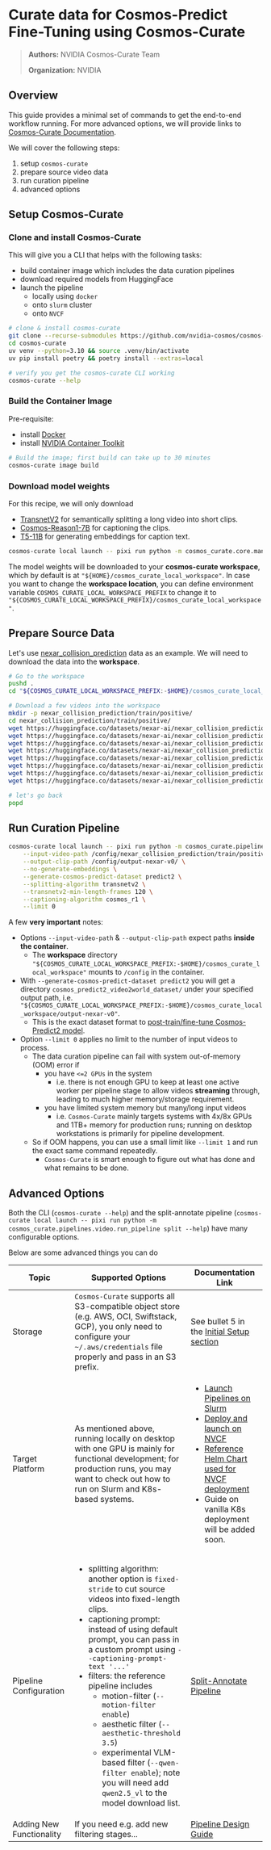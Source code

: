# Curate data for Cosmos-Predict Fine-Tuning using Cosmos-Curate

> **Authors:** NVIDIA Cosmos-Curate Team
>
> **Organization:** NVIDIA

## Overview

This guide provides a minimal set of commands to get the end-to-end workflow running.
For more advanced options, we will provide links to [Cosmos-Curate Documentation](https://github.com/nvidia-cosmos/cosmos-curate/blob/main/docs/README.md).

We will cover the following steps:

1. setup `cosmos-curate`
2. prepare source video data
3. run curation pipeline
4. advanced options

## Setup Cosmos-Curate

### Clone and install Cosmos-Curate

This will give you a CLI that helps with the following tasks:

- build container image which includes the data curation pipelines
- download required models from HuggingFace
- launch the pipeline
  - locally using `docker`
  - onto `slurm` cluster
  - onto `NVCF`

```bash
# clone & install cosmos-curate
git clone --recurse-submodules https://github.com/nvidia-cosmos/cosmos-curate.git
cd cosmos-curate
uv venv --python=3.10 && source .venv/bin/activate
uv pip install poetry && poetry install --extras=local

# verify you get the cosmos-curate CLI working
cosmos-curate --help
```

### Build the Container Image

Pre-requisite:

- install [Docker](https://docs.docker.com/engine/install/)
- install [NVIDIA Container Toolkit](https://docs.nvidia.com/datacenter/cloud-native/container-toolkit/latest/install-guide.html)

```bash
# Build the image; first build can take up to 30 minutes
cosmos-curate image build
```

### Download model weights

For this recipe, we will only download

- [TransnetV2](https://huggingface.co/Sn4kehead/TransNetV2) for semantically splitting a long video into short clips.
- [Cosmos-Reason1-7B](https://huggingface.co/nvidia/Cosmos-Reason1-7B) for captioning the clips.
- [T5-11B](https://huggingface.co/google-t5/t5-11b) for generating embeddings for caption text.

```bash
cosmos-curate local launch -- pixi run python -m cosmos_curate.core.managers.model_cli download --models transnetv2,cosmos_reason1,t5_xxl
```

The model weights will be downloaded to your **cosmos-curate workspace**, which by default is at `"${HOME}/cosmos_curate_local_workspace"`.
In case you want to change the **workspace location**, you can define environment variable `COSMOS_CURATE_LOCAL_WORKSPACE_PREFIX` to change it to `"${COSMOS_CURATE_LOCAL_WORKSPACE_PREFIX}/cosmos_curate_local_workspace"`.

## Prepare Source Data

Let's use [nexar_collision_prediction](https://huggingface.co/datasets/nexar-ai/nexar_collision_prediction/tree/main) data as an example.
We will need to download the data into the **workspace**.

```bash
# Go to the workspace
pushd .
cd "${COSMOS_CURATE_LOCAL_WORKSPACE_PREFIX:-$HOME}/cosmos_curate_local_workspace"

# Download a few videos into the workspace
mkdir -p nexar_collision_prediction/train/positive/
cd nexar_collision_prediction/train/positive/
wget https://huggingface.co/datasets/nexar-ai/nexar_collision_prediction/resolve/main/train/positive/00000.mp4
wget https://huggingface.co/datasets/nexar-ai/nexar_collision_prediction/resolve/main/train/positive/00003.mp4
wget https://huggingface.co/datasets/nexar-ai/nexar_collision_prediction/resolve/main/train/positive/00004.mp4
wget https://huggingface.co/datasets/nexar-ai/nexar_collision_prediction/resolve/main/train/positive/00005.mp4
wget https://huggingface.co/datasets/nexar-ai/nexar_collision_prediction/resolve/main/train/positive/00006.mp4
wget https://huggingface.co/datasets/nexar-ai/nexar_collision_prediction/resolve/main/train/positive/00007.mp4
wget https://huggingface.co/datasets/nexar-ai/nexar_collision_prediction/resolve/main/train/positive/00008.mp4
wget https://huggingface.co/datasets/nexar-ai/nexar_collision_prediction/resolve/main/train/positive/00010.mp4

# let's go back
popd
```

## Run Curation Pipeline

```bash
cosmos-curate local launch -- pixi run python -m cosmos_curate.pipelines.video.run_pipeline split \
    --input-video-path /config/nexar_collision_prediction/train/positive/ \
    --output-clip-path /config/output-nexar-v0/ \
    --no-generate-embeddings \
    --generate-cosmos-predict-dataset predict2 \
    --splitting-algorithm transnetv2 \
    --transnetv2-min-length-frames 120 \
    --captioning-algorithm cosmos_r1 \
    --limit 0
```

A few **very important** notes:

- Options `--input-video-path` & `--output-clip-path` expect paths **inside the container**.
  - The **workspace** directory `"${COSMOS_CURATE_LOCAL_WORKSPACE_PREFIX:-$HOME}/cosmos_curate_local_workspace"` mounts to `/config` in the container.
- With `--generate-cosmos-predict-dataset predict2` you will get a directory `cosmos_predict2_video2world_dataset/` under your specified output path, i.e. `"${COSMOS_CURATE_LOCAL_WORKSPACE_PREFIX:-$HOME}/cosmos_curate_local_workspace/output-nexar-v0"`.
  - This is the exact dataset format to [post-train/fine-tune Cosmos-Predict2 model](https://github.com/nvidia-cosmos/cosmos-predict2/blob/main/documentations/post-training_video2world.md#1-preparing-data).
- Option `--limit 0` applies no limit to the number of input videos to process.
  - The data curation pipeline can fail with system out-of-memory (OOM) error if
    - you have `<=2 GPUs` in the system
      - i.e. there is not enough GPU to keep at least one active worker per pipeline stage to allow videos **streaming** through, leading to much higher memory/storage requirement.
    - you have limited system memory but many/long input videos
      - i.e. `Cosmos-Curate` mainly targets systems with 4x/8x GPUs and 1TB+ memory for production runs; running on desktop workstations is primarily for pipeline development.
  - So if OOM happens, you can use a small limit like `--limit 1` and run the exact same command repeatedly.
    - `Cosmos-Curate` is smart enough to figure out what has done and what remains to be done.

## Advanced Options

Both the CLI (`cosmos-curate --help`)
and the split-annotate pipeline (`cosmos-curate local launch -- pixi run python -m cosmos_curate.pipelines.video.run_pipeline split --help`)
have many configurable options.

Below are some advanced things you can do

| Topic | Supported Options | Documentation Link |
| ----- | ----------------- | ------------------ |
| Storage | `Cosmos-Curate` supports all S3-compatible object store (e.g. AWS, OCI, Swiftstack, GCP), you only need to configure your `~/.aws/credentials` file properly and pass in an S3 prefix. | See bullet 5 in the [Initial Setup section](https://github.com/nvidia-cosmos/cosmos-curate/blob/main/docs/client/END_USER_GUIDE.md#initial-setup) |
| Target Platform | As mentioned above, running locally on desktop with one GPU is mainly for functional development; for production runs, you may want to check out how to run on Slurm and K8s-based systems. | <ul><li>[Launch Pipelines on Slurm](https://github.com/nvidia-cosmos/cosmos-curate/blob/main/docs/client/END_USER_GUIDE.md#launch-pipelines-on-slurm)</li><li>[Deploy and launch on NVCF](https://github.com/nvidia-cosmos/cosmos-curate/blob/main/docs/client/NVCF_GUIDE.md)</li><li>[Reference Helm Chart used for NVCF deployment](https://github.com/nvidia-cosmos/cosmos-curate/tree/main/charts/cosmos-curate)</li><li>Guide on vanilla K8s deployment will be added soon.</li></ul> |
| Pipeline Configuration | <ul><li>splitting algorithm: another option is `fixed-stride` to cut source videos into fixed-length clips.</li><li>captioning prompt: instead of using default prompt, you can pass in a custom prompt using `--captioning-prompt-text '...'`</li><li>filters: the reference pipeline includes<ul><li>motion-filter (`--motion-filter enable`)</li><li>aesthetic filter (`--aesthetic-threshold 3.5`)</li><li>experimental VLM-based filter (`--qwen-filter enable`); note you will need add `qwen2.5_vl` to the model download list.</li></ul></li></ul> | [Split-Annotate Pipeline](https://github.com/nvidia-cosmos/cosmos-curate/blob/main/docs/curator/REFERENCE_PIPELINES_VIDEO.md#split-annotate-pipeline-stages) |
| Adding New Functionality | If you need e.g. add new filtering stages... | [Pipeline Design Guide](https://github.com/nvidia-cosmos/cosmos-curate/blob/main/docs/curator/PIPELINE_DESIGN_GUIDE.md) |
